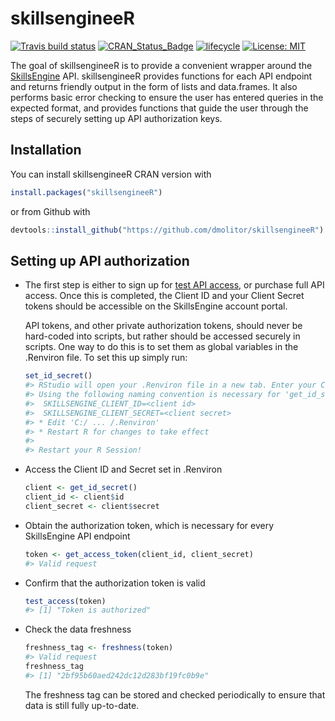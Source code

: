 # skillsengineeR

<!-- badges: start -->
[![Travis build status](https://travis-ci.com/dmolitor/skillsengineeR.svg?branch=master)](https://travis-ci.com/dmolitor/skillsengineeR)
[![CRAN_Status_Badge](https://www.r-pkg.org/badges/version/skillsengineeR)](https://cran.r-project.org/package=skillsengineeR)
[![lifecycle](https://img.shields.io/badge/lifecycle-stable-brightgreen.svg)](https://www.tidyverse.org/lifecycle/#stable)
[![License: MIT](https://img.shields.io/badge/License-MIT-yellow.svg)](https://opensource.org/licenses/MIT)
<!-- badges: end -->

The goal of skillsengineeR is to provide a convenient wrapper around the 
[SkillsEngine](https://skillsengine.com/) API. skillsengineeR provides functions for each
API endpoint and returns friendly output in the form of lists and data.frames.
It also performs basic error checking to ensure the user has entered queries
in the expected format, and provides functions that guide the user through the steps
of securely setting up API authorization keys.


## Installation

You can install skillsengineeR CRAN version with

``` r
install.packages("skillsengineeR")
```

or from Github with

``` r
devtools::install_github("https://github.com/dmolitor/skillsengineeR")
```

## Setting up API authorization
- The first step is either to sign up for [test API access](https://accounts.skillsengine.com/users/sign_up),
  or purchase full API access. Once this is completed, the Client ID and your Client Secret tokens
  should be accessible on the SkillsEngine account portal.

  API tokens, and other private authorization tokens, should never be hard-coded into scripts, but rather
  should be accessed securely in scripts. One way to do this is to set them as global variables in the
  .Renviron file. To set this up simply run:
  ```r
  set_id_secret()
  #> RStudio will open your .Renviron file in a new tab. Enter your Client ID and Client Secret as described below.
  #> Using the following naming convention is necessary for 'get_id_secret()' to work:
  #>  SKILLSENGINE_CLIENT_ID=<client id>
  #>  SKILLSENGINE_CLIENT_SECRET=<client secret>
  #> * Edit 'C:/ ... /.Renviron'
  #> * Restart R for changes to take effect
  #> 
  #> Restart your R Session!
  ```

- Access the Client ID and Secret set in .Renviron
  ```r
  client <- get_id_secret()
  client_id <- client$id
  client_secret <- client$secret
  ```

- Obtain the authorization token, which is necessary for every SkillsEngine API endpoint
  ```r
  token <- get_access_token(client_id, client_secret)
  #> Valid request
  ```

- Confirm that the authorization token is valid
  ```r
  test_access(token)
  #> [1] "Token is authorized"
  ```

- Check the data freshness
  ```r
  freshness_tag <- freshness(token)
  #> Valid request
  freshness_tag
  #> [1] "2bf95b60aed242dc12d283bf19fc0b9e"
  ```
  The freshness tag can be stored and checked periodically to ensure that data is still fully up-to-date.
